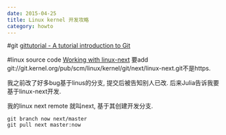 ```yaml
---
date: 2015-04-25
title: Linux kernel 开发攻略 
category: howto
---
```


#git
[gittutorial - A tutorial introduction to Git](http://git-scm.com/docs/gittutorial)

#linux source code
[Working with linux-next](https://www.kernel.org/doc/man-pages/linux-next.html)
要add git://git.kernel.org/pub/scm/linux/kernel/git/next/linux-next.git不是https.

我之前改了好多bug基于linus的分支, 提交后被告知别人已改. 后来Julia告诉我要基于linux-next开发.

我的linux next remote 就叫next, 基于其创建开发分支.

	git branch now next/master
	git pull next master:now

